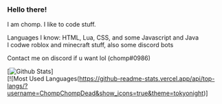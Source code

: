### Hello there!

I am chomp. I like to code stuff.

Languages I know: HTML, Lua, CSS, and some Javascript and Java <br>
I codwe roblox and minecraft stuff, also some discord bots

Contact me on discord if u want lol (chomp#0986)

[![Github Stats](https://github-readme-stats.vercel.app/api?username=ChompChompDead&show_icons=true&theme=tokyonight)] <br>
[![Most Used Languages(https://github-readme-stats.vercel.app/api/top-langs/?username=ChompChompDead&show_icons=true&theme=tokyonight)]

